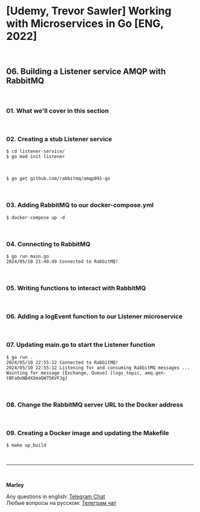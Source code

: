 # [Udemy, Trevor Sawler] Working with Microservices in Go [ENG, 2022]

<br/>

## 06. Building a Listener service AMQP with RabbitMQ

<br/>

### 01. What we'll cover in this section

<br/>

### 02. Creating a stub Listener service

```
$ cd listener-service/
$ go mod init listener
```

<br/>

```
$ go get github.com/rabbitmq/amqp091-go
```

<br/>

### 03. Adding RabbitMQ to our docker-compose.yml

```
$ docker-compose up -d
```

<br/>

### 04. Connecting to RabbitMQ

```
$ go run main.go
2024/05/10 21:40:49 Connected to RabbitMQ!
```

<br/>

### 05. Writing functions to interact with RabbitMQ

<br/>

### 06. Adding a logEvent function to our Listener microservice

<br/>

### 07. Updating main.go to start the Listener function

```
$ go run .
2024/05/10 22:55:12 Connected to RabbitMQ!
2024/05/10 22:55:12 Listening for and consuming RabbitMQ messages ...
Wainting for message [Exchange, Queue] [logs_topic, amq.gen-tBFaOoNB4XXmaQW75KVFJg]
```

<br/>

### 08. Change the RabbitMQ server URL to the Docker address

<br/>

### 09. Creating a Docker image and updating the Makefile

```
$ make up_build
```

<br/>

---

<br/>

**Marley**

Any questions in english: <a href="https://jsdev.org/chat/">Telegram Chat</a>  
Любые вопросы на русском: <a href="https://jsdev.ru/chat/">Телеграм чат</a>
